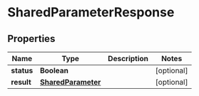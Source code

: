 

# SharedParameterResponse


## Properties

| Name | Type | Description | Notes |
|------------ | ------------- | ------------- | -------------|
|**status** | **Boolean** |  |  [optional] |
|**result** | [**SharedParameter**](SharedParameter.md) |  |  [optional] |



